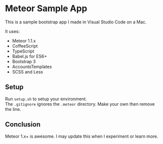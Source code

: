 # Meteor Sample App

This is a sample bootstrap app I made in Visual Studio Code on a Mac.

It uses:

- Meteor 1.1.x
- CoffeeScript
- TypeScript
- Babel.js for ES6+
- Bootstrap 3
- AccountsTemplates
- SCSS and Less

## Setup

Run `setup.sh` to setup your environment.  
The `.gitignore` ignores the `.meteor` directory. Make your own then remove the line.

## Conclusion

Meteor 1.x+ is awesome. I may update this when I experiment or learn more.